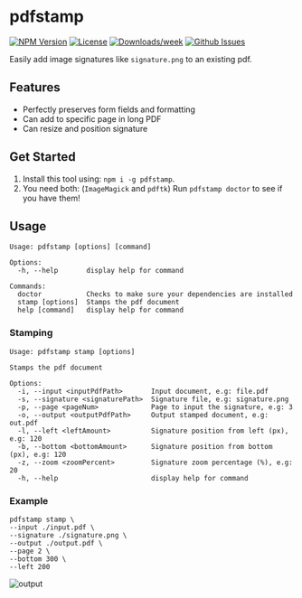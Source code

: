 # pdfstamp
<!-- [START badges] -->
[![NPM Version](https://img.shields.io/npm/v/pdfstamp.svg)](https://www.npmjs.com/package/pdfstamp) 
[![License](https://img.shields.io/npm/l/pdfstamp.svg)](https://github.com/benwinding/pdfstamp/blob/master/LICENSE) 
[![Downloads/week](https://img.shields.io/npm/dm/pdfstamp.svg)](https://www.npmjs.com/package/pdfstamp) 
[![Github Issues](https://img.shields.io/github/issues/benwinding/pdfstamp.svg)](https://github.com/benwinding/pdfstamp)
<!-- [END badges] -->

Easily add image signatures like `signature.png` to an existing pdf.

## Features

- Perfectly preserves form fields and formatting 
- Can add to specific page in long PDF
- Can resize and position signature

## Get Started

1. Install this tool using:  `npm i -g pdfstamp`.
2. You need both: (`ImageMagick` and `pdftk`) Run `pdfstamp doctor` to see if you have them!

## Usage

```
Usage: pdfstamp [options] [command]

Options:
  -h, --help       display help for command

Commands:
  doctor           Checks to make sure your dependencies are installed
  stamp [options]  Stamps the pdf document
  help [command]   display help for command
```

### Stamping

```
Usage: pdfstamp stamp [options]

Stamps the pdf document

Options:
  -i, --input <inputPdfPath>       Input document, e.g: file.pdf
  -s, --signature <signaturePath>  Signature file, e.g: signature.png
  -p, --page <pageNum>             Page to input the signature, e.g: 3
  -o, --output <outputPdfPath>     Output stamped document, e.g: out.pdf
  -l, --left <leftAmount>          Signature position from left (px), e.g: 120
  -b, --bottom <bottomAmount>      Signature position from bottom (px), e.g: 120
  -z, --zoom <zoomPercent>         Signature zoom percentage (%), e.g: 20
  -h, --help                       display help for command
```

### Example

```
pdfstamp stamp \                                                                                                      
--input ./input.pdf \                                                                                  
--signature ./signature.png \                                                      
--output ./output.pdf \                                
--page 2 \                       
--bottom 300 \
--left 200
```

![output](https://i.imgur.com/HHBtG2l.png)
